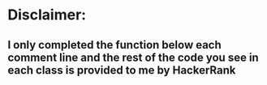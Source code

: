 # Disclaimer:
## I only completed the function below each comment line and the rest of the code you see in each class is provided to me by HackerRank

